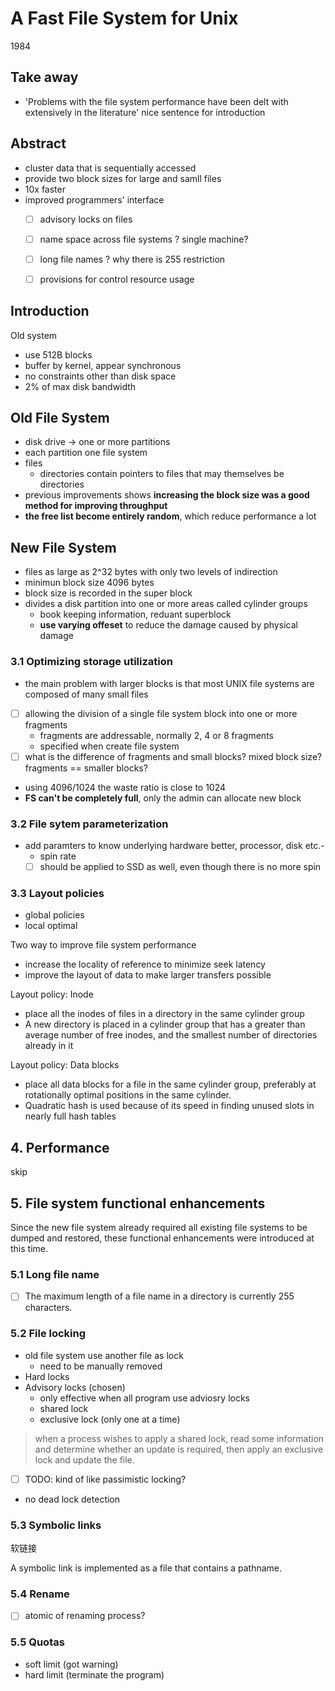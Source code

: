 # A Fast File System for Unix

1984

## Take away

- 'Problems with the file system performance have been delt with extensively in the literature' nice sentence for introduction

## Abstract

- cluster data that is sequentially accessed
- provide two block sizes for large and samll files
- 10x faster
- improved programmers' interface
  - [ ] advisory locks on files
  - [ ] name space across file systems ? single machine?
  - [ ] long file names ? why there is 255 restriction
  - [ ] provisions for control resource usage


## Introduction

Old system

- use 512B blocks
- buffer by kernel, appear synchronous
- no constraints other than disk space
- 2% of max disk bandwidth

## Old File System

- disk drive -> one or more partitions
- each partition one file system
- files
  - directories contain pointers to files that may themselves be directories
- previous improvements shows **increasing the block size was a good method for improving throughput**
- **the free list become entirely random**, which reduce performance a lot

## New File System

- files as large as 2^32 bytes with only two levels of indirection
- minimun block size 4096 bytes
- block size is recorded in the super block
- divides a disk partition into one or more areas called cylinder groups
  - book keeping information, reduant superblock
  - **use varying offeset** to reduce the damage caused by physical damage

### 3.1 Optimizing storage utilization

- the main problem with larger blocks is that most UNIX file systems are composed of many small files
- [ ] allowing the division of a single file system block into one or more fragments
  - fragments are addressable, normally 2, 4 or 8 fragments
  - specified when create file system
- [ ] what is the difference of fragments and small blocks? mixed block size? fragments == smaller blocks?
- using 4096/1024 the waste ratio is close to 1024
- **FS can't be completely full**, only the admin can allocate new block

### 3.2 File sytem parameterization

- add paramters to know underlying hardware better, processor, disk etc.-
  - spin rate
  - [ ] should be applied to SSD as well, even though there is no more spin

### 3.3 Layout policies

- global policies
- local optimal

Two way to improve file system performance

- increase the locality of reference to minimize seek latency
- improve the layout of data to make larger transfers possible

Layout policy: Inode

- place all the inodes of files in a directory in the same cylinder group
- A new directory is placed in a cylinder group that has a greater than average number of free inodes, and the smallest number of directories already in it

Layout policy: Data blocks

- place all data blocks for a file in the same cylinder group, preferably at rotationally
optimal positions in the same cylinder.
- Quadratic hash is used because of its speed in finding unused slots in nearly full hash tables

## 4. Performance

skip

## 5. File system functional enhancements

Since the new file system already required all existing file systems to be dumped and restored,
these functional enhancements were introduced at this time.


### 5.1 Long file name

- [ ] The maximum length of a file name in a directory is currently 255 characters.

### 5.2 File locking

- old file system use another file as lock
  - need to be manually removed
- Hard locks
- Advisory locks (chosen)
  - only effective when all program use adviosry locks
  - shared lock
  - exclusive lock (only one at a time)


> when a process wishes to apply a shared lock, read some information and determine whether an update is required, then apply an exclusive lock and update the file.
- [ ] TODO: kind of like passimistic locking?
- no dead lock detection

### 5.3 Symbolic links

软链接

A symbolic link is implemented as a file that contains a pathname.

### 5.4 Rename

- [ ] atomic of renaming process?

### 5.5 Quotas

- soft limit (got warning)
- hard limit (terminate the program)
